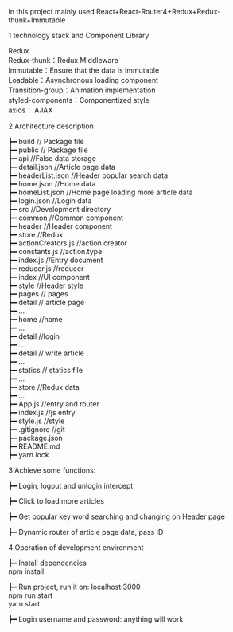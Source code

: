 In this project mainly used React+React-Router4+Redux+Redux-thunk+Immutable  

1 technology stack and Component Library  
  
Redux  
Redux-thunk：Redux Middleware  
Immutable：Ensure that the data is immutable  
Loadable：Asynchronous loading component  
Transition-group：Animation implementation  
styled-components：Componentized style  
axios： AJAX  
  
2 Architecture description  
  
┣━ build   // Package file  
┣━ public   // Package file  
  ┣━ api   //False data storage  
    ┣━ detail.json   //Article page data  
    ┣━ headerList.json   //Header popular search data  
    ┣━ home.json   //Home data  
    ┣━ homeList.json   //Home page loading more article data  
    ┣━ login.json   //Login data  
┣━ src //Development directory  
  ┣━ common   //Common component  
    ┣━ header   //Header component  
      ┣━ store   //Redux  
        ┣━ actionCreators.js   //action creator  
        ┣━ constants.js   //action.type  
        ┣━ index.js   //Entry document  
        ┣━ reducer.js   //reducer  
      ┣━ index   //UI component  
      ┣━ style   //Header style  
  ┣━ pages   // pages  
    ┣━ detail   // article page  
      ┣━ ...  
    ┣━ home   //home  
      ┣━ ...  
    ┣━ detail   //login  
      ┣━ ...  
    ┣━ detail   // write article  
      ┣━ ...  
  ┣━ statics   // statics file  
    ┣━ ...  
  ┣━ store   //Redux data  
    ┣━ ...  
  ┣━ App.js   //entry and router  
  ┣━ index.js   //js entry  
  ┣━ style.js   //style  
┣━ .gitignore   //git  
┣━ package.json  
┣━ README.md  
┣━ yarn.lock  
  
3 Achieve some functions:  
  
┣━ Login, logout and unlogin intercept  
  
┣━ Click to load more articles  
  
┣━ Get popular key word searching and changing on Header page   
  
┣━ Dynamic router of article page data, pass ID  
  
4 Operation of development  environment  
  
┣━ Install dependencies  
  npm install  
  
┣━ Run project, run it on: localhost:3000  
  npm run start  
  yarn start  
  
┣━ Login username and password: anything will work  